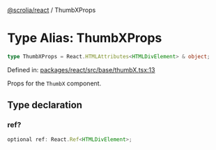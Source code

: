 [@scrolia/react](../README.md) / ThumbXProps

# Type Alias: ThumbXProps

```ts
type ThumbXProps = React.HTMLAttributes<HTMLDivElement> & object;
```

Defined in: [packages/react/src/base/thumbX.tsx:13](https://github.com/alpheustangs/scrolia/blob/e478c3598c4b753ead9de3dc691e6078680b80a3/packages/react/src/base/thumbX.tsx#L13)

Props for the `ThumbX` component.

## Type declaration

### ref?

```ts
optional ref: React.Ref<HTMLDivElement>;
```
